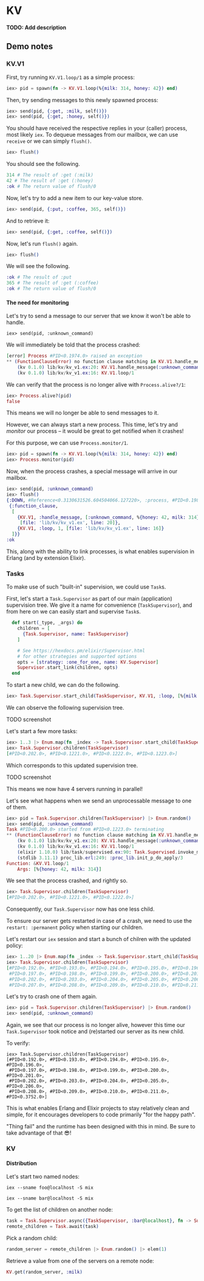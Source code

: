 # KV

**TODO: Add description**

## Demo notes

### KV.V1

First, try running `KV.V1.loop/1` as a simple process:

```elixir
iex> pid = spawn(fn -> KV.V1.loop(%{milk: 314, honey: 42}) end)
```

Then, try sending messages to this newly spawned process:

```elixir
iex> send(pid, {:get, :milk, self()})
iex> send(pid, {:get, :honey, self()})
```

You should have received the respective replies in your (caller) process, most likely `iex`. To dequeue messages from our mailbox, we can use `receive` or we can simply `flush()`.

```elixir
iex> flush()
```

You should see the following.

```elixir
314 # The result of :get (:milk)
42 # The result of :get (:honey)
:ok # The return value of flush/0
```

Now, let's try to add a new item to our key-value store.

```elixir
iex> send(pid, {:put, :coffee, 365, self()})
```

And to retrieve it:

```elixir
iex> send(pid, {:get, :coffee, self()})
```

Now, let's run `flush()` again.

```elixir
iex> flush()
```

We will see the following.

```elixir
:ok # The result of :put
365 # The result of :get (:coffee)
:ok # The return value of flush/0
```

#### The need for monitoring

Let's try to send a message to our server that we know it won't be able to handle.

    iex> send(pid, :unknown_command)

We will immediately be told that the process crashed:

```elixir
[error] Process #PID<0.1974.0> raised an exception
** (FunctionClauseError) no function clause matching in KV.V1.handle_message/2
    (kv 0.1.0) lib/kv/kv_v1.ex:20: KV.V1.handle_message(:unknown_command, %{honey: 42, milk: 314})
    (kv 0.1.0) lib/kv/kv_v1.ex:16: KV.V1.loop/1
```

We can verify that the process is no longer alive with `Process.alive?/1`:

```elixir
iex> Process.alive?(pid)
false
```

This means we will no longer be able to send messages to it.

However, we can always start a new process. This time, let's try and _monitor_ our process – it would be great to get notified when it crashes!

For this purpose, we can use `Process.monitor/1`.

```elixir
iex> pid = spawn(fn -> KV.V1.loop(%{milk: 314, honey: 42}) end)
iex> Process.monitor(pid)
```

Now, when the process crashes, a special message will arrive in our mailbox.

```elixir
iex> send(pid, :unknown_command)
iex> flush()
{:DOWN, #Reference<0.3130631526.604504066.127220>, :process, #PID<0.1985.0>,
 {:function_clause,
  [
    {KV.V1, :handle_message, [:unknown_command, %{honey: 42, milk: 314}],
     [file: 'lib/kv/kv_v1.ex', line: 20]},
    {KV.V1, :loop, 1, [file: 'lib/kv/kv_v1.ex', line: 16]}
  ]}}
:ok
```

This, along with the ability to link processes, is what enables supervision in Erlang (and by extension Elixir).

### Tasks

To make use of such "built-in" supervision, we could use `Task`s.

First, let's start a `Task.Supervisor` as part of our main (application) supervision tree. We give it a name for convenience (`TaskSupervisor`), and from here on we can easily start and supervise `Task`s.

```elixir
  def start(_type, _args) do
    children = [
      {Task.Supervisor, name: TaskSupervisor}
    ]

    # See https://hexdocs.pm/elixir/Supervisor.html
    # for other strategies and supported options
    opts = [strategy: :one_for_one, name: KV.Supervisor]
    Supervisor.start_link(children, opts)
  end
```

To start a new child, we can do the following.

```elixir
iex> Task.Supervisor.start_child(TaskSupervisor, KV.V1, :loop, [%{milk: 314, honey: 42}])
```

We can observe the following supervision tree.

TODO screenshot

Let's start a few more tasks:

```elixir
iex> 1..3 |> Enum.map(fn _index -> Task.Supervisor.start_child(TaskSupervisor, KV.V1, :loop, [%{milk: 314, honey: 42}]) end)
iex> Task.Supervisor.children(TaskSupervisor)
[#PID<0.202.0>, #PID<0.1221.0>, #PID<0.1222.0>, #PID<0.1223.0>]
```

Which corresponds to this updated supervision tree.

TODO screenshot

This means we now have 4 servers running in parallel!

Let's see what happens when we send an unprocessable message to one of them.

```elixir
iex> pid = Task.Supervisor.children(TaskSupervisor) |> Enum.random()
iex> send(pid, :unknown_command)
Task #PID<0.200.0> started from #PID<0.1223.0> terminating
** (FunctionClauseError) no function clause matching in KV.V1.handle_message/2
    (kv 0.1.0) lib/kv/kv_v1.ex:20: KV.V1.handle_message(:unknown_command, %{honey: 42, milk: 314})
    (kv 0.1.0) lib/kv/kv_v1.ex:16: KV.V1.loop/1
    (elixir 1.10.0) lib/task/supervised.ex:90: Task.Supervised.invoke_mfa/2
    (stdlib 3.11.1) proc_lib.erl:249: :proc_lib.init_p_do_apply/3
Function: &KV.V1.loop/1
    Args: [%{honey: 42, milk: 314}]
```

We see that the process crashed, and rightly so.

```elixir
iex> Task.Supervisor.children(TaskSupervisor)
[#PID<0.202.0>, #PID<0.1221.0>, #PID<0.1222.0>]
```

Consequently, our `Task.Supervisor` now has one less child.

To ensure our server gets restarted in case of a crash, we need to use the `restart: :permanent` policy when starting our children.

Let's restart our `iex` session and start a bunch of chilren with the updated policy:

```elixir
iex> 1..20 |> Enum.map(fn _index -> Task.Supervisor.start_child(TaskSupervisor, KV.V1, :loop, [%{milk: 314, honey: 42}], restart: :permanent) end)
iex> Task.Supervisor.children(TaskSupervisor)
[#PID<0.192.0>, #PID<0.193.0>, #PID<0.194.0>, #PID<0.195.0>, #PID<0.196.0>,
 #PID<0.197.0>, #PID<0.198.0>, #PID<0.199.0>, #PID<0.200.0>, #PID<0.201.0>,
 #PID<0.202.0>, #PID<0.203.0>, #PID<0.204.0>, #PID<0.205.0>, #PID<0.206.0>,
 #PID<0.207.0>, #PID<0.208.0>, #PID<0.209.0>, #PID<0.210.0>, #PID<0.211.0>]
```

Let's try to crash one of them again.

```elixir
iex> pid = Task.Supervisor.children(TaskSupervisor) |> Enum.random()
iex> send(pid, :unknown_command)
```

Again, we see that our process is no longer alive, however this time our `Task.Supervisor` took notice and (re)started our server as its new child.

To verify:

    iex> Task.Supervisor.children(TaskSupervisor)
    [#PID<0.192.0>, #PID<0.193.0>, #PID<0.194.0>, #PID<0.195.0>, #PID<0.196.0>,
     #PID<0.197.0>, #PID<0.198.0>, #PID<0.199.0>, #PID<0.200.0>, #PID<0.201.0>,
     #PID<0.202.0>, #PID<0.203.0>, #PID<0.204.0>, #PID<0.205.0>, #PID<0.206.0>,
     #PID<0.208.0>, #PID<0.209.0>, #PID<0.210.0>, #PID<0.211.0>, #PID<0.3752.0>]

This is what enables Erlang and Elixir projects to stay relatively clean and simple, for it encourages developers to code primarily "for the happy path".

"Thing fail" and the runtime has been designed with this in mind. Be sure to take advantage of that 😎!

### KV

#### Distribution

Let's start two named nodes:

    iex --sname foo@localhost -S mix

    iex --sname bar@localhost -S mix

To get the list of children on another node:

```elixir
task = Task.Supervisor.async({TaskSupervisor, :bar@localhost}, fn -> Supervisor.which_children(KV.Supervisor) end)
remote_children = Task.await(task)
```

Pick a random child:

```elixir
random_server = remote_children |> Enum.random() |> elem(1)
```

Retrieve a value from one of the servers on a remote node:

```elixir
KV.get(random_server, :milk)
```
